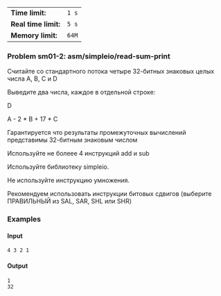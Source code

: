 |                      |       |
|----------------------|-------|
| **Time limit:**      | `1 s` |
| **Real time limit:** | `5 s` |
| **Memory limit:**    | `64M` |


### Problem sm01-2: asm/simpleio/read-sum-print

Считайте со стандартного потока четыре 32-битных знаковых целых числа A, B, C и D

Выведите два числа, каждое в отдельной строке:

D

A - 2 * B + 17 * C

Гарантируется что результаты промежуточных вычислений представимы 32-битным знаковым числом

Используйте не болеее 4 инструкций add и sub

Используйте библиотеку simpleio.

Не используйте инструкцию умножения.

Рекомендуем использовать инструкции битовых сдвигов (выберите ПРАВИЛЬНЫЙ из SAL, SAR, SHL или SHR)

### Examples

#### Input

    
    
    4 3 2 1

#### Output

    
    
    1
    32


